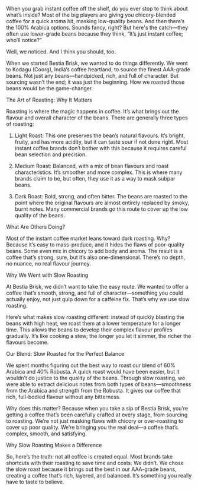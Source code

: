 

When you grab instant coffee off the shelf, do you ever stop to think about what’s inside? Most of the big players are giving you chicory-blended coffee for a quick aroma hit, masking low-quality beans. And then there’s the 100% Arabica options. Sounds fancy, right? But here's the catch—they often use lower-grade beans because they think, “It’s just instant coffee; who’ll notice?”

Well, we noticed. And I think you should, too.

When we started Bestia Brisk, we wanted to do things differently. We went to Kodagu (Coorg), India’s coffee heartland, to source the finest AAA-grade beans. Not just any beans—handpicked, rich, and full of character. But sourcing wasn’t the end; it was just the beginning. How we roasted those beans would be the game-changer.

The Art of Roasting: Why It Matters

Roasting is where the magic happens in coffee. It’s what brings out the flavour and overall character of the beans. There are generally three types of roasting:

1. Light Roast: This one preserves the bean’s natural flavours. It’s bright, fruity, and has more acidity, but it can taste sour if not done right. Most instant coffee brands don’t bother with this because it requires careful bean selection and precision.
    
2. Medium Roast: Balanced, with a mix of bean flavours and roast characteristics. It’s smoother and more complex. This is where many brands claim to be, but often, they use it as a way to mask subpar beans.
    
3. Dark Roast: Bold, strong, and often bitter. The beans are roasted to the point where the original flavours are almost entirely replaced by smoky, burnt notes. Many commercial brands go this route to cover up the low quality of the beans.
    

What Are Others Doing?

Most of the instant coffee market leans toward dark roasting. Why? Because it’s easy to mass-produce, and it hides the flaws of poor-quality beans. Some even mix in chicory to add body and aroma. The result is a coffee that’s strong, sure, but it’s also one-dimensional. There’s no depth, no nuance, no real flavour journey.

Why We Went with Slow Roasting

At Bestia Brisk, we didn’t want to take the easy route. We wanted to offer a coffee that’s smooth, strong, and full of character—something you could actually enjoy, not just gulp down for a caffeine fix. That’s why we use slow roasting.

Here’s what makes slow roasting different: instead of quickly blasting the beans with high heat, we roast them at a lower temperature for a longer time. This allows the beans to develop their complex flavour profiles gradually. It’s like cooking a stew; the longer you let it simmer, the richer the flavours become.

Our Blend: Slow Roasted for the Perfect Balance

We spent months figuring out the best way to roast our blend of 60% Arabica and 40% Robusta. A quick roast would have been easier, but it wouldn’t do justice to the quality of the beans. Through slow roasting, we were able to extract delicious notes from both types of beans—smoothness from the Arabica and strength from the Robusta. It gives our coffee that rich, full-bodied flavour without any bitterness.

Why does this matter? Because when you take a sip of Bestia Brisk, you’re getting a coffee that’s been carefully crafted at every stage, from sourcing to roasting. We’re not just masking flaws with chicory or over-roasting to cover up poor quality. We’re bringing you the real deal—a coffee that’s complex, smooth, and satisfying.

Why Slow Roasting Makes a Difference

So, here’s the truth: not all coffee is created equal. Most brands take shortcuts with their roasting to save time and costs. We didn’t. We chose the slow roast because it brings out the best in our AAA-grade beans, creating a coffee that’s rich, layered, and balanced. It’s something you really have to taste to believe.

